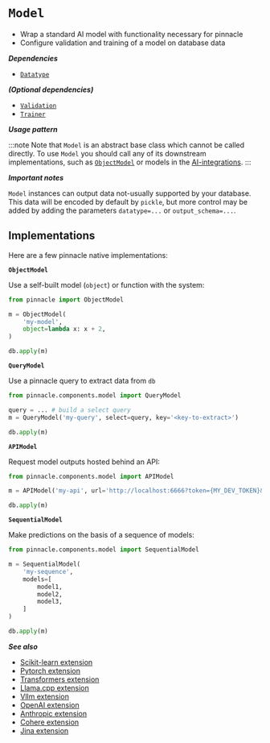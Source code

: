 # `Model`

- Wrap a standard AI model with functionality necessary for pinnacle
- Configure validation and training of a model on database data

***Dependencies***

- [`Datatype`](./datatype.md)

***(Optional dependencies)***

- [`Validation`](./validation.md)
- [`Trainer`](./trainer.md)

***Usage pattern***

:::note
Note that `Model` is an abstract base class which cannot be called directly.
To use `Model` you should call any of its downstream implementations, 
such as [`ObjectModel`](../api/components/model.md#model-1) or models in the [AI-integrations](/docs/category/ai-integrations).
:::

***Important notes***

`Model` instances can output data not-usually supported by your database.
This data will be encoded by default by `pickle`, but more control may be added
by adding the parameters `datatype=...` or `output_schema=...`.

## Implementations

Here are a few pinnacle native implementations:

**`ObjectModel`**

Use a self-built model (`object`) or function with the system:

```python
from pinnacle import ObjectModel

m = ObjectModel(
    'my-model',
    object=lambda x: x + 2,
)

db.apply(m)
```

**`QueryModel`**

Use a pinnacle query to extract data from `db`

```python
from pinnacle.components.model import QueryModel

query = ... # build a select query
m = QueryModel('my-query', select=query, key='<key-to-extract>')

db.apply(m)
```

**`APIModel`**

Request model outputs hosted behind an API:

```python
from pinnacle.components.model import APIModel

m = APIModel('my-api', url='http://localhost:6666?token={MY_DEV_TOKEN}&model={model}&text={text}')

db.apply(m)
```

**`SequentialModel`**

Make predictions on the basis of a sequence of models:

```python
from pinnacle.components.model import SequentialModel

m = SequentialModel(
    'my-sequence',
    models=[
        model1,
        model2,
        model3,
    ]
)

db.apply(m)
```

***See also***

- [Scikit-learn extension](../ai_integrations/sklearn)
- [Pytorch extension](../ai_integrations/pytorch)
- [Transformers extension](../ai_integrations/transformers)
- [Llama.cpp extension](../ai_integrations/llama_cpp)
- [Vllm extension](../ai_integrations/vllm)
- [OpenAI extension](../ai_integrations/openai)
- [Anthropic extension](../ai_integrations/anthropic)
- [Cohere extension](../ai_integrations/cohere)
- [Jina extension](../ai_integrations/jina)
